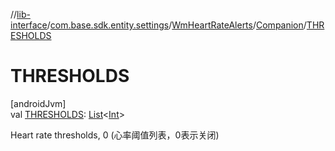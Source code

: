 //[lib-interface](../../../../index.md)/[com.base.sdk.entity.settings](../../index.md)/[WmHeartRateAlerts](../index.md)/[Companion](index.md)/[THRESHOLDS](-t-h-r-e-s-h-o-l-d-s.md)

# THRESHOLDS

[androidJvm]\
val [THRESHOLDS](-t-h-r-e-s-h-o-l-d-s.md): [List](https://kotlinlang.org/api/latest/jvm/stdlib/kotlin.collections/-list/index.html)&lt;[Int](https://kotlinlang.org/api/latest/jvm/stdlib/kotlin/-int/index.html)&gt;

Heart rate thresholds, 0  (心率阈值列表，0表示关闭)
